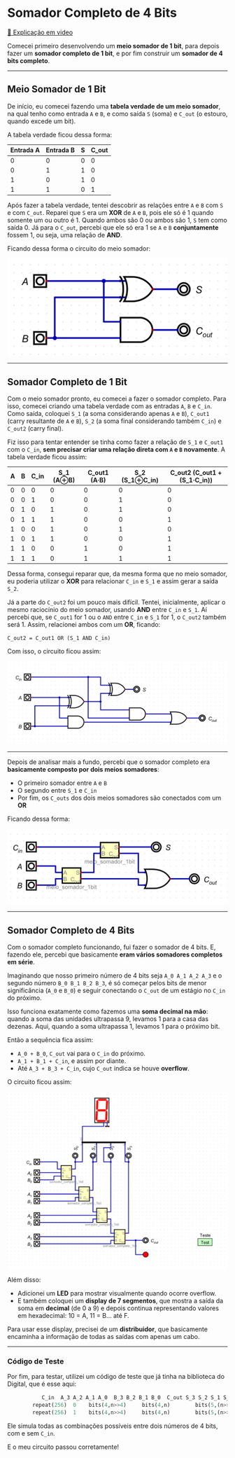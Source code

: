 # Somador Completo de 4 Bits

<a href="https://drive.google.com/file/d/1UGkB1MRdwYEfMrm5Y5m-KsvRUUVJxeiY/view?usp=sharing" target="_blank">🔗 Explicação em video</a>

Comecei primeiro desenvolvendo um **meio somador de 1 bit**, para depois fazer um **somador completo de 1 bit**, e por fim construir um **somador de 4 bits completo**.

---

## Meio Somador de 1 Bit

De início, eu comecei fazendo uma **tabela verdade de um meio somador**, na qual tenho como entrada `A` e `B`, e como saída `S` (soma) e `C_out` (o estouro, quando excede um bit).

A tabela verdade ficou dessa forma:

| Entrada A | Entrada B | S | C_out |
|-----------|-----------|---|--------|
|     0     |     0     | 0 |   0    |
|     0     |     1     | 1 |   0    |
|     1     |     0     | 1 |   0    |
|     1     |     1     | 0 |   1    |

Após fazer a tabela verdade, tentei descobrir as relações entre `A` e `B` com `S` e com `C_out`. Reparei que `S` era um **XOR** de `A` e `B`, pois ele só é 1 quando somente um ou outro é 1. Quando ambos são 0 ou ambos são 1, `S` tem como saída 0. Já para o `C_out`, percebi que ele só era 1 se `A` e `B` **conjuntamente** fossem 1, ou seja, uma relação de **AND**.

Ficando dessa forma o circuito do meio somador:

![Meio Somador](/assets/meio_somador.png)

---

## Somador Completo de 1 Bit

Com o meio somador pronto, eu comecei a fazer o somador completo. Para isso, comecei criando uma tabela verdade com as entradas `A`, `B` e `C_in`. Como saída, coloquei `S_1` (a soma considerando apenas `A` e `B`), `C_out1` (carry resultante de `A` e `B`), `S_2` (a soma final considerando também `C_in`) e `C_out2` (carry final).

Fiz isso para tentar entender se tinha como fazer a relação de `S_1` e `C_out1` com o `C_in`, **sem precisar criar uma relação direta com `A` e `B` novamente**. A tabela verdade ficou assim:

| A | B | C_in | S_1 (A⊕B) | C_out1 (A·B) | S_2 (S_1⊕C_in) | C_out2 (C_out1 + (S_1·C_in)) |
|---|---|-------|-------------|---------------|------------------|------------------------------|
| 0 | 0 |   0   |     0       |      0        |        0         |             0                |
| 0 | 0 |   1   |     0       |      0        |        1         |             0                |
| 0 | 1 |   0   |     1       |      0        |        1         |             0                |
| 0 | 1 |   1   |     1       |      0        |        0         |             1                |
| 1 | 0 |   0   |     1       |      0        |        1         |             0                |
| 1 | 0 |   1   |     1       |      0        |        0         |             1                |
| 1 | 1 |   0   |     0       |      1        |        0         |             1                |
| 1 | 1 |   1   |     0       |      1        |        1         |             1                |

Dessa forma, consegui reparar que, da mesma forma que no meio somador, eu poderia utilizar o **XOR** para relacionar `C_in` e `S_1` e assim gerar a saída `S_2`.

Já a parte do `C_out2` foi um pouco mais difícil. Tentei, inicialmente, aplicar o mesmo raciocínio do meio somador, usando **AND** entre `C_in` e `S_1`. Aí percebi que, se `C_out1` for 1 ou o `AND` entre `C_in` e `S_1` for 1, o `C_out2` também será 1. Assim, relacionei ambos com um **OR**, ficando:

```
C_out2 = C_out1 OR (S_1 AND C_in)
```

Com isso, o circuito ficou assim:

![Somador Completo](/assets/somador_completo_1bit.png)

---

Depois de analisar mais a fundo, percebi que o somador completo era **basicamente composto por dois meios somadores**:

- O primeiro somador entre `A` e `B`
- O segundo entre `S_1` e `C_in`
- Por fim, os `C_outs` dos dois meios somadores são conectados com um **OR**

Ficando dessa forma:

![Somador Completo usando meio somador](/assets/somador_completo_1bit_meio_somador.png)

---

## Somador Completo de 4 Bits

Com o somador completo funcionando, fui fazer o somador de 4 bits. E, fazendo ele, percebi que basicamente **eram vários somadores completos em série**.

Imaginando que nosso primeiro número de 4 bits seja `A_0 A_1 A_2 A_3` e o segundo número `B_0 B_1 B_2 B_3`, é só começar pelos bits de menor significância (`A_0` e `B_0`) e seguir conectando o `C_out` de um estágio no `C_in` do próximo.

Isso funciona exatamente como fazemos uma **soma decimal na mão**: quando a soma das unidades ultrapassa 9, levamos 1 para a casa das dezenas. Aqui, quando a soma ultrapassa 1, levamos 1 para o próximo bit.

Então a sequência fica assim:

- `A_0 + B_0`, `C_out` vai para o `C_in` do próximo.
- `A_1 + B_1 + C_in`, e assim por diante.
- Até `A_3 + B_3 + C_in`, cujo `C_out` indica se houve **overflow**.

O circuito ficou assim:

![Somador 4 Bits](/assets/somador_4bits.png)

Além disso:

- Adicionei um **LED** para mostrar visualmente quando ocorre overflow.
- E também coloquei um **display de 7 segmentos**, que mostra a saída da soma em **decimal** (de 0 a 9) e depois continua representando valores em hexadecimal: 10 = A, 11 = B... até F.

Para usar esse display, precisei de um **distribuidor**, que basicamente encaminha a informação de todas as saídas com apenas um cabo.

---

### Código de Teste

Por fim, para testar, utilizei um código de teste que já tinha na biblioteca do Digital, que é esse aqui:

```python
           C_in  A_3 A_2 A_1 A_0  B_3 B_2 B_1 B_0  C_out S_3 S_2 S_1 S_0
        repeat(256)  0    bits(4,n>>4)     bits(4,n)        bits(5,(n>>4)+(n&15))
        repeat(256)  1    bits(4,n>>4)     bits(4,n)        bits(5,(n>>4)+(n&15)+1)
```

Ele simula todas as combinações possíveis entre dois números de 4 bits, com e sem `C_in`.

E o meu circuito passou corretamente!
